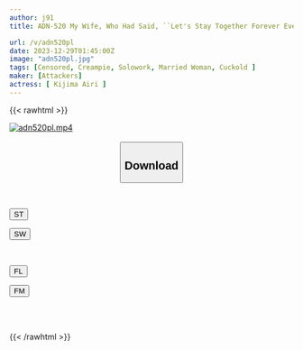 ```yaml
---
author: j91
title: ADN-520 My Wife, Who Had Said, ``Let's Stay Together Forever Even If We Don't Have Any Seeds,'' Now Tells Me That She Wants Me To Leave Her Because She's Pregnant. Airi Kijima

url: /v/adn520pl
date: 2023-12-29T01:45:00Z
image: "adn520pl.jpg"
tags: [Censored, Creampie, Solowork, Married Woman, Cuckold	]
maker: [Attackers]
actress: [ Kijima Airi ]
---
```



{{< rawhtml >}}

<div class="video" data-videoid="Or9RZ9ZWwPfZpxV">
    <a href="javascript:;">
        <img src="/v/adn520pl/adn520pl.jpg" width="WIDTH" height="HEIGHT" alt="adn520pl.mp4" loading="lazy">
    </a>
</div>

<script type="text/javascript" src="https://j91.asia/asset/on-demand-st.js"></script>

<br>
  <link rel="stylesheet" href="https://j91.asia/asset/bs5.css">
  
  <center>
  <button class="btn btn-primary" type="button" data-bs-toggle="collapse" data-bs-target=".multi-collapse" aria-expanded="false" aria-controls="multiCollapseExample1 multiCollapseExample2"><h2>Download</h2></button></center>
</p>
<div class="row">
  <div class="col">
    <div class="collapse multi-collapse" id="multiCollapseExample1">
      <div class="card card-body">
	      	      <br>
<div class="buttons">  
<p><a href="https://streamtape.to/v/Or9RZ9ZWwPfZpxV" target="_blank"><button class="btn-hover color-3"><i class="fa fa-download"></i> ST</button></a></p>
<p><a href="https://flaswish.com/43dgh6dijdgz" target="_blank"><button class="btn-hover color-2"><i class="fa fa-download"></i> SW</button></a></p></div>
    </div>
  </div>
</div>
  <div class="col">
    <div class="collapse multi-collapse" id="multiCollapseExample2">
      <div class="card card-body">
	      <br>
<div class="buttons">
<p><a href="javascript:;" target="_blank"><button class="btn-hover color-9"><i class="fa fa-download"></i> FL</button></a></p>
<p><a href="javascript:;" target="_blank"><button class="btn-hover color-8"><i class="fa fa-download"></i> FM</button></a></p></div>
<br><br>
      </div>
    </div>
  </div>
</div>

{{< /rawhtml >}}
